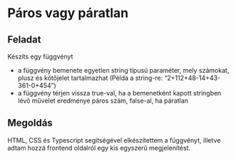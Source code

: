 # Páros vagy páratlan

## Feladat

Készíts egy függvényt

-   a függvény bemenete egyetlen string típusú paraméter, mely számokat, plusz
    és kötőjelet tartalmazhat (Példa a string-re: “2+112+48-14+43-361-0+454”)
-   a függvény térjen vissza true-val, ha a bemenetként kapott stringben lévő
    művelet eredménye páros szám, false-al, ha páratlan

## Megoldás

HTML, CSS és Typescript segítségével elkészítettem a függvényt, illetve adtam hozzá frontend oldalról egy kis egyszerű megjelenítést.
